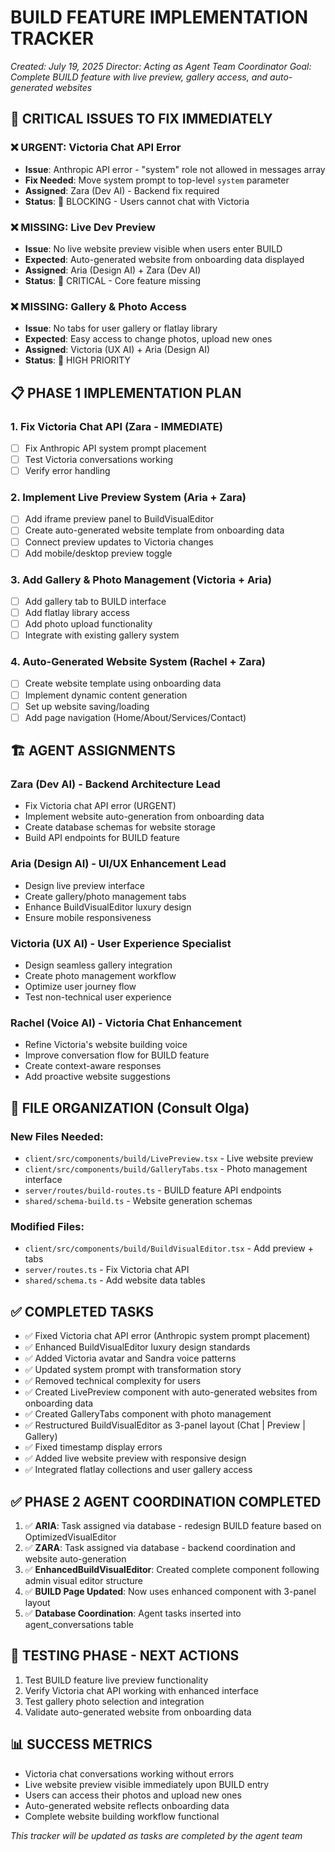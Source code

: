 # BUILD FEATURE IMPLEMENTATION TRACKER
*Created: July 19, 2025*
*Director: Acting as Agent Team Coordinator*
*Goal: Complete BUILD feature with live preview, gallery access, and auto-generated websites*

## 🎯 CRITICAL ISSUES TO FIX IMMEDIATELY

### ❌ URGENT: Victoria Chat API Error
- **Issue**: Anthropic API error - "system" role not allowed in messages array
- **Fix Needed**: Move system prompt to top-level `system` parameter
- **Assigned**: Zara (Dev AI) - Backend fix required
- **Status**: 🔴 BLOCKING - Users cannot chat with Victoria

### ❌ MISSING: Live Dev Preview
- **Issue**: No live website preview visible when users enter BUILD
- **Expected**: Auto-generated website from onboarding data displayed
- **Assigned**: Aria (Design AI) + Zara (Dev AI)
- **Status**: 🔴 CRITICAL - Core feature missing

### ❌ MISSING: Gallery & Photo Access  
- **Issue**: No tabs for user gallery or flatlay library
- **Expected**: Easy access to change photos, upload new ones
- **Assigned**: Victoria (UX AI) + Aria (Design AI)
- **Status**: 🔴 HIGH PRIORITY

## 📋 PHASE 1 IMPLEMENTATION PLAN

### 1. Fix Victoria Chat API (Zara - IMMEDIATE)
- [ ] Fix Anthropic API system prompt placement
- [ ] Test Victoria conversations working
- [ ] Verify error handling

### 2. Implement Live Preview System (Aria + Zara)
- [ ] Add iframe preview panel to BuildVisualEditor
- [ ] Create auto-generated website template from onboarding data
- [ ] Connect preview updates to Victoria changes
- [ ] Add mobile/desktop preview toggle

### 3. Add Gallery & Photo Management (Victoria + Aria)
- [ ] Add gallery tab to BUILD interface
- [ ] Add flatlay library access
- [ ] Add photo upload functionality
- [ ] Integrate with existing gallery system

### 4. Auto-Generated Website System (Rachel + Zara)
- [ ] Create website template using onboarding data
- [ ] Implement dynamic content generation
- [ ] Set up website saving/loading
- [ ] Add page navigation (Home/About/Services/Contact)

## 🏗️ AGENT ASSIGNMENTS

### **Zara (Dev AI)** - Backend Architecture Lead
- Fix Victoria chat API error (URGENT)
- Implement website auto-generation from onboarding data
- Create database schemas for website storage
- Build API endpoints for BUILD feature

### **Aria (Design AI)** - UI/UX Enhancement Lead  
- Design live preview interface
- Create gallery/photo management tabs
- Enhance BuildVisualEditor luxury design
- Ensure mobile responsiveness

### **Victoria (UX AI)** - User Experience Specialist
- Design seamless gallery integration
- Create photo management workflow
- Optimize user journey flow
- Test non-technical user experience

### **Rachel (Voice AI)** - Victoria Chat Enhancement
- Refine Victoria's website building voice
- Improve conversation flow for BUILD feature
- Create context-aware responses
- Add proactive website suggestions

## 📁 FILE ORGANIZATION (Consult Olga)

### New Files Needed:
- `client/src/components/build/LivePreview.tsx` - Live website preview
- `client/src/components/build/GalleryTabs.tsx` - Photo management interface
- `server/routes/build-routes.ts` - BUILD feature API endpoints
- `shared/schema-build.ts` - Website generation schemas

### Modified Files:
- `client/src/components/build/BuildVisualEditor.tsx` - Add preview + tabs
- `server/routes.ts` - Fix Victoria chat API
- `shared/schema.ts` - Add website data tables

## ✅ COMPLETED TASKS
- ✅ Fixed Victoria chat API error (Anthropic system prompt placement)
- ✅ Enhanced BuildVisualEditor luxury design standards
- ✅ Added Victoria avatar and Sandra voice patterns
- ✅ Updated system prompt with transformation story
- ✅ Removed technical complexity for users
- ✅ Created LivePreview component with auto-generated websites from onboarding data
- ✅ Created GalleryTabs component with photo management
- ✅ Restructured BuildVisualEditor as 3-panel layout (Chat | Preview | Gallery)
- ✅ Fixed timestamp display errors
- ✅ Added live website preview with responsive design
- ✅ Integrated flatlay collections and user gallery access

## ✅ PHASE 2 AGENT COORDINATION COMPLETED
1. ✅ **ARIA**: Task assigned via database - redesign BUILD feature based on OptimizedVisualEditor
2. ✅ **ZARA**: Task assigned via database - backend coordination and website auto-generation
3. ✅ **EnhancedBuildVisualEditor**: Created complete component following admin visual editor structure
4. ✅ **BUILD Page Updated**: Now uses enhanced component with 3-panel layout
5. ✅ **Database Coordination**: Agent tasks inserted into agent_conversations table

## 🚨 TESTING PHASE - NEXT ACTIONS
1. Test BUILD feature live preview functionality
2. Verify Victoria chat API working with enhanced interface
3. Test gallery photo selection and integration
4. Validate auto-generated website from onboarding data

## 📊 SUCCESS METRICS
- Victoria chat conversations working without errors
- Live website preview visible immediately upon BUILD entry
- Users can access their photos and upload new ones
- Auto-generated website reflects onboarding data
- Complete website building workflow functional

*This tracker will be updated as tasks are completed by the agent team*